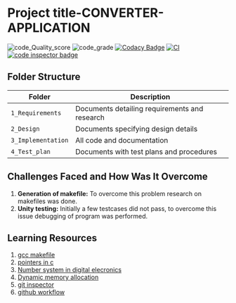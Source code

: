 
# Project title-CONVERTER-APPLICATION
![code_Quality_score](https://api.codiga.io/project/32441/score/svg)
![code_grade](https://api.codiga.io/project/32441/status/svg)
[![Codacy Badge](https://app.codacy.com/project/badge/Grade/f3cebf912c834b12a8368d578948851a)](https://www.codacy.com/gh/DINESHKUMARJEBASTINTR/M1_CONVERTER-APPLICATION/dashboard?utm_source=github.com&amp;utm_medium=referral&amp;utm_content=DINESHKUMARJEBASTINTR/M1_CONVERTER-APPLICATION;utm_campaign=Badge_Grade)
[![CI](https://github.com/DINESHKUMARJEBASTINTR/M1_CONVERTER-APPLICATION/actions/workflows/main.yml/badge.svg)](https://github.com/DINESHKUMARJEBASTINTR/M1_CONVERTER-APPLICATION/actions/workflows/main.yml)
<a href="https://frontend.code-inspector.com/public/user/github/DINESHKUMARJEBASTINTR">
 <img src="https://code-inspector.com/public/badge/user/github/DINESHKUMARJEBASTINTR?style=light" alt="code inspector badge" />
</a>
## Folder Structure
Folder             | Description
-------------------| -----------------------------------------
`1_Requirements`   | Documents detailing requirements and research
`2_Design`         | Documents specifying design details
`3_Implementation` | All code and documentation
`4_Test_plan`      | Documents with test plans and procedures
## Challenges Faced and How Was It Overcome
1. **Generation of makefile:** To overcome this problem research on makefiles was done.
2. **Unity testing:** Initially a few testcases did not pass, to overcome this issue debugging of program was performed.
## Learning Resources
1. [gcc makefile](https://www3.ntu.edu.sg/home/ehchua/programming/cpp/gcc_make.html#zz-2.1)
2. [pointers in c](https://www.freecodecamp.org/news/pointers-in-c-are-not-as-difficult-as-you-think/)
3. [Number system in digital elecronics](https://learnabout-electronics.org/Digital/dig11.php)
4. [Dynamic memory allocation](https://www.programiz.com/c-programming/c-dynamic-memory-allocation)
5. [git inspector](https://github.com/ejwa/gitinspector.git)
6. [github workflow](https://docs.github.com/en/actions/learn-github-action)
